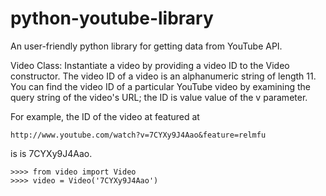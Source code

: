 python-youtube-library
======================

An user-friendly python library for getting data from YouTube API.

Video Class:
Instantiate a video by providing a video ID to the Video constructor. The video ID of a video is an alphanumeric string of length 11. You can find the video ID of a particular YouTube video by examining the query string of the video's URL; the ID is value value of the v parameter. 

For example, the ID of the video at featured at 

    http://www.youtube.com/watch?v=7CYXy9J4Aao&feature=relmfu

is is 7CYXy9J4Aao.



    >>>> from video import Video
    >>>> video = Video('7CYXy9J4Aao')
